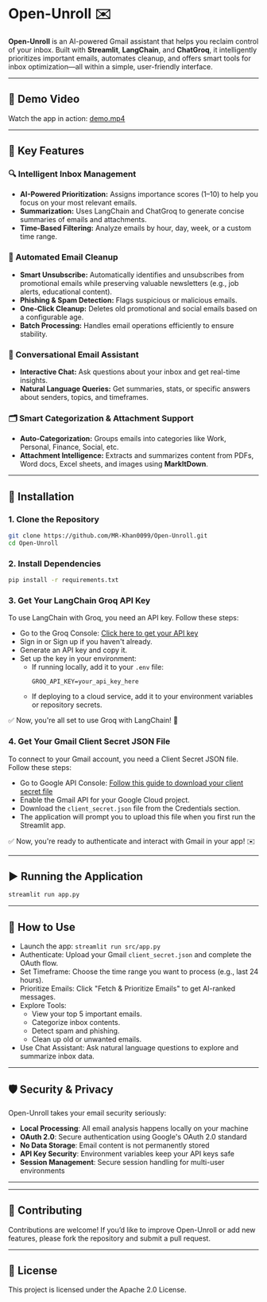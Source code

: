 # Open-Unroll ✉️

**Open-Unroll** is an AI-powered Gmail assistant that helps you reclaim control of your inbox. Built with **Streamlit**, **LangChain**, and **ChatGroq**, it intelligently prioritizes important emails, automates cleanup, and offers smart tools for inbox optimization—all within a simple, user-friendly interface.

---

## 🎥 Demo Video

Watch the app in action: [demo.mp4](assets/demo.mp4) <!-- Replace with actual link -->

---

## 🚀 Key Features

### 🔍 Intelligent Inbox Management
- **AI-Powered Prioritization:** Assigns importance scores (1–10) to help you focus on your most relevant emails.
- **Summarization:** Uses LangChain and ChatGroq to generate concise summaries of emails and attachments.
- **Time-Based Filtering:** Analyze emails by hour, day, week, or a custom time range.

### 🧹 Automated Email Cleanup
- **Smart Unsubscribe:** Automatically identifies and unsubscribes from promotional emails while preserving valuable newsletters (e.g., job alerts, educational content).
- **Phishing & Spam Detection:** Flags suspicious or malicious emails.
- **One-Click Cleanup:** Deletes old promotional and social emails based on a configurable age.
- **Batch Processing:** Handles email operations efficiently to ensure stability.

### 💬 Conversational Email Assistant
- **Interactive Chat:** Ask questions about your inbox and get real-time insights.
- **Natural Language Queries:** Get summaries, stats, or specific answers about senders, topics, and timeframes.

### 🗂️ Smart Categorization & Attachment Support
- **Auto-Categorization:** Groups emails into categories like Work, Personal, Finance, Social, etc.
- **Attachment Intelligence:** Extracts and summarizes content from PDFs, Word docs, Excel sheets, and images using **MarkItDown**.

---

## 🔧 Installation

### 1. Clone the Repository
```bash
git clone https://github.com/MR-Khan0099/Open-Unroll.git
cd Open-Unroll
```

### 2. Install Dependencies
```bash
pip install -r requirements.txt
```

### 3. Get Your LangChain Groq API Key
To use LangChain with Groq, you need an API key. Follow these steps:
- Go to the Groq Console: [Click here to get your API key](https://console.groq.com/playground)
- Sign in or Sign up if you haven't already.
- Generate an API key and copy it.
- Set up the key in your environment:
  - If running locally, add it to your `.env` file:
    ```env
    GROQ_API_KEY=your_api_key_here
    ```
  - If deploying to a cloud service, add it to your environment variables or repository secrets.

✅ Now, you're all set to use Groq with LangChain! 🚀

### 4. Get Your Gmail Client Secret JSON File
To connect to your Gmail account, you need a Client Secret JSON file. Follow these steps:
- Go to Google API Console: [Follow this guide to download your client secret file](https://stackoverflow.com/questions/52200589/where-to-download-your-client-secret-file-json-file)
- Enable the Gmail API for your Google Cloud project.
- Download the `client_secret.json` file from the Credentials section.
- The application will prompt you to upload this file when you first run the Streamlit app.

✅ Now, you're ready to authenticate and interact with Gmail in your app! ✉️

---

## ▶️ Running the Application
```bash
streamlit run app.py
```

----

## 🎯 How to Use

- Launch the app: `streamlit run src/app.py`
- Authenticate: Upload your Gmail `client_secret.json` and complete the OAuth flow.
- Set Timeframe: Choose the time range you want to process (e.g., last 24 hours).
- Prioritize Emails: Click "Fetch & Prioritize Emails" to get AI-ranked messages.
- Explore Tools:
   - View your top 5 important emails.
   - Categorize inbox contents.
   - Detect spam and phishing.
   - Clean up old or unwanted emails.
- Use Chat Assistant: Ask natural language questions to explore and summarize inbox data.



---


## 🛡️ Security & Privacy

Open-Unroll takes your email security seriously:

- **Local Processing**: All email analysis happens locally on your machine
- **OAuth 2.0**: Secure authentication using Google's OAuth 2.0 standard
- **No Data Storage**: Email content is not permanently stored
- **API Key Security**: Environment variables keep your API keys safe
- **Session Management**: Secure session handling for multi-user environments

---

---

## 🤝 Contributing
Contributions are welcome! If you’d like to improve Open-Unroll or add new features, please fork the repository and submit a pull request.

---

## 📄 License
This project is licensed under the Apache 2.0 License.

